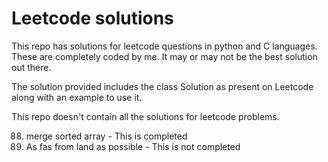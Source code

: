 # Leetcode solutions
This repo has solutions for leetcode questions in python and C languages.
These are completely coded by me. It may or may not be the best solution out there.

The solution provided includes the class Solution as present on Leetcode along with an example to use it.

This repo doesn't contain all the solutions for leetcode problems.

88. merge sorted array              - This is completed
1162. As fas from land as possible  - This is not completed